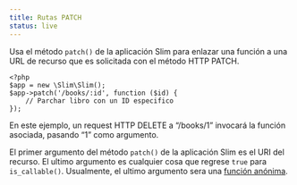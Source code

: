 ```yaml
---
title: Rutas PATCH
status: live
---
```


Usa el método `patch()` de la aplicación Slim para enlazar una función a una URL de recurso 
que es solicitada con el método HTTP PATCH.

    <?php
    $app = new \Slim\Slim();
    $app->patch('/books/:id', function ($id) {
        // Parchar libro con un ID especifico
    });

En este ejemplo, un request HTTP DELETE a “/books/1” invocará la función asociada, pasando “1” como 
argumento.

El primer argumento del método `patch()` de la aplicación Slim es el URI del recurso. El ultimo argumento es 
cualquier cosa que regrese `true` para `is_callable()`. Usualmente, el ultimo argumento sera una 
[función anónima][anon-func].

[anon-func]: http://php.net/manual/es/functions.anonymous.php
